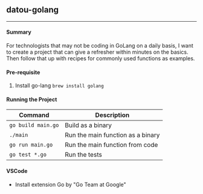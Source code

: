 ## datou-golang
---

#### Summary

For technologists that may not be coding in GoLang on a daily basis, I want to create a project that can give a refresher within minutes on the basics. Then follow that up with recipes for commonly used functions as examples. 

#### Pre-requisite

1. Install go-lang `brew install golang`

#### Running the Project

| Command | Description | 
| -- | -- | 
| `go build main.go` | Build as a binary |
| `./main` | Run the main function as a binary  |
| `go run main.go` | Run the main function from code |
| `go test *.go` | Run the tests |

#### VSCode

- Install extension Go by "Go Team at Google"